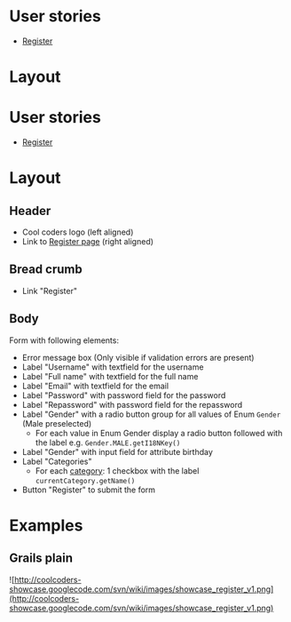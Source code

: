 # User stories #
  * [Register](UserStoryRegister.md)

# Layout #

# User stories #
  * [Register](UserStoryRegister.md)

# Layout #

## Header ##
  * Cool coders logo (left aligned)
  * Link to [Register page](PageRegister.md) (right aligned)

## Bread crumb ##
  * Link "Register"

## Body ##
Form with following elements:
  * Error message box (Only visible if validation errors are present)
  * Label "Username" with textfield for the username
  * Label "Full name" with textfield for the full name
  * Label "Email" with textfield for the email
  * Label "Password" with password field for the password
  * Label "Repassword" with password field for the repassword
  * Label "Gender" with a radio button group for all values of Enum `Gender` (Male preselected)
    * For each value in Enum Gender display a radio button followed with the label e.g. `Gender.MALE.getI18NKey()`
  * Label "Gender" with input field for attribute birthday
  * Label "Categories"
    * For each [category](DomainModelCategory.md): 1 checkbox with the label `currentCategory.getName()`
  * Button "Register" to submit the form

# Examples #

## Grails plain ##

![http://coolcoders-showcase.googlecode.com/svn/wiki/images/showcase_register_v1.png](http://coolcoders-showcase.googlecode.com/svn/wiki/images/showcase_register_v1.png)